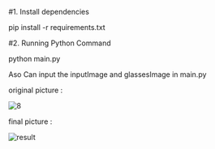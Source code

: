 #1. Install dependencies

pip install -r requirements.txt

#2. Running Python Command

python main.py

Aso Can input the inputImage and glassesImage in main.py

original picture : 

![8](https://user-images.githubusercontent.com/121934188/229859377-c0eb9c16-22a0-4aa0-bb66-040ffce5964e.jpg)

final picture :

![result](https://user-images.githubusercontent.com/121934188/229859474-320e12fa-981b-4c3a-82ad-4474d71f2ca2.jpg)
